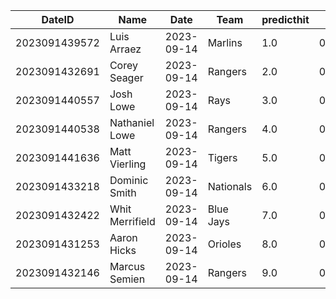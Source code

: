 DateID         |  Name             |  Date        |  Team       |  predicthit  |  predicthitproba     |  hitbool  |  Last7DaysAVG  |  Last15DaysAVG  |  Last30DaysAVG
---------------|-------------------|--------------|-------------|--------------|----------------------|-----------|----------------|-----------------|---------------
2023091439572  |  Luis Arraez      |  2023-09-14  |  Marlins    |  1.0         |  0.6468241252910925  |  False    |  0.217         |  0.346          |  0.273
2023091432691  |  Corey Seager     |  2023-09-14  |  Rangers    |  2.0         |  0.6343709569938419  |  False    |  0.346         |  0.309          |  0.321
2023091440557  |  Josh Lowe        |  2023-09-14  |  Rays       |  3.0         |  0.6085175727843074  |  False    |  0.32          |  0.289          |  0.33
2023091440538  |  Nathaniel Lowe   |  2023-09-14  |  Rangers    |  4.0         |  0.6083389008497876  |  False    |  0.316         |  0.222          |  0.276
2023091441636  |  Matt Vierling    |  2023-09-14  |  Tigers     |  5.0         |  0.6077225975248066  |  False    |  0.421         |  0.364          |  0.278
2023091433218  |  Dominic Smith    |  2023-09-14  |  Nationals  |  6.0         |  0.6072539794900621  |  False    |  0.333         |  0.343          |  0.256
2023091432422  |  Whit Merrifield  |  2023-09-14  |  Blue Jays  |  7.0         |  0.6062367852383364  |  False    |  0.091         |  0.195          |  0.179
2023091431253  |  Aaron Hicks      |  2023-09-14  |  Orioles    |  8.0         |  0.6058210150310712  |  False    |  0.563         |  0.419          |  0.419
2023091432146  |  Marcus Semien    |  2023-09-14  |  Rangers    |  9.0         |  0.605626766509431   |  False    |  0.286         |  0.298          |  0.257
